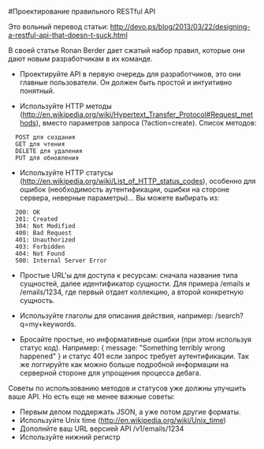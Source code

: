 #Проектирование правильного RESTful API

Это вольный перевод статьи: http://devo.ps/blog/2013/03/22/designing-a-restful-api-that-doesn-t-suck.html

В своей статье Ronan Berder дает сжатый набор правил, которые они дают новым разработчикам в их команде.

* Проектируйте API в первую очередь для разработчиков, это они главные пользователи. Он должен быть простой и интуитивно понятный.

* Используйте HTTP методы (http://en.wikipedia.org/wiki/Hypertext_Transfer_Protocol#Request_methods), вместо параметров запроса (?action=create). Список методов: 
```
  POST для создания  
  GET для чтения  
  DELETE для удаления  
  PUT для обновления
```

* Используйте HTTP статусы (http://en.wikipedia.org/wiki/List_of_HTTP_status_codes), особенно для ошибок (необходимость аутентификации, ошибки на стороне сервера, неверные параметры)... Вы можете выбирать из:
```
  200: OK  
  201: Created  
  304: Not Modified  
  400: Bad Request  
  401: Unauthorized  
  403: Forbidden  
  404: Not Found  
  500: Internal Server Error
```

* Простые URL'ы для доступа к ресурсам: сначала название типа сущностей, далее идентификатор сущности. Для примера /emails и /emails/1234, где первый отдает коллекцию, а второй конкретную сущность.

* Используйте глаголы для описания действия, например: /search?q=my+keywords.

* Бросайте простые, но информативные ошибки (при этом используя статус код). Например: { message: "Something terribly wrong happened" } и статус 401 если запрос требует аутентификации. Так же логгируйте как можно больше подробной информации на серверной стороне для упрощения процесса дебага.

Советы по использованию методов и статусов уже должны улучшить ваше API. Но есть еще не менее важные советы:

* Первым делом поддержать JSON, а уже потом другие форматы.
* Используйте Unix time (http://en.wikipedia.org/wiki/Unix_time) 
* Дополнйте ваш URL версией API /v1/emails/1234
* Используйте нижний регистр
